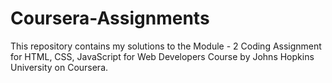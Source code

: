 # Coursera-Assignments
This repository contains my solutions to the Module - 2 Coding Assignment for HTML, CSS, JavaScript for Web Developers Course by Johns Hopkins University on Coursera.
